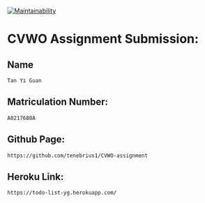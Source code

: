 [![Maintainability](https://api.codeclimate.com/v1/badges/37aa6548a95626aca61a/maintainability)](https://codeclimate.com/github/tenebrius1/CVWO-assignment/maintainability)
# CVWO Assignment Submission:

## Name

```
Tan Yi Guan
```

## Matriculation Number:

```
A0217680A
```

## Github Page:

```
https://github.com/tenebrius1/CVWO-assignment
```

## Heroku Link:

```
https://todo-list-yg.herokuapp.com/
```
